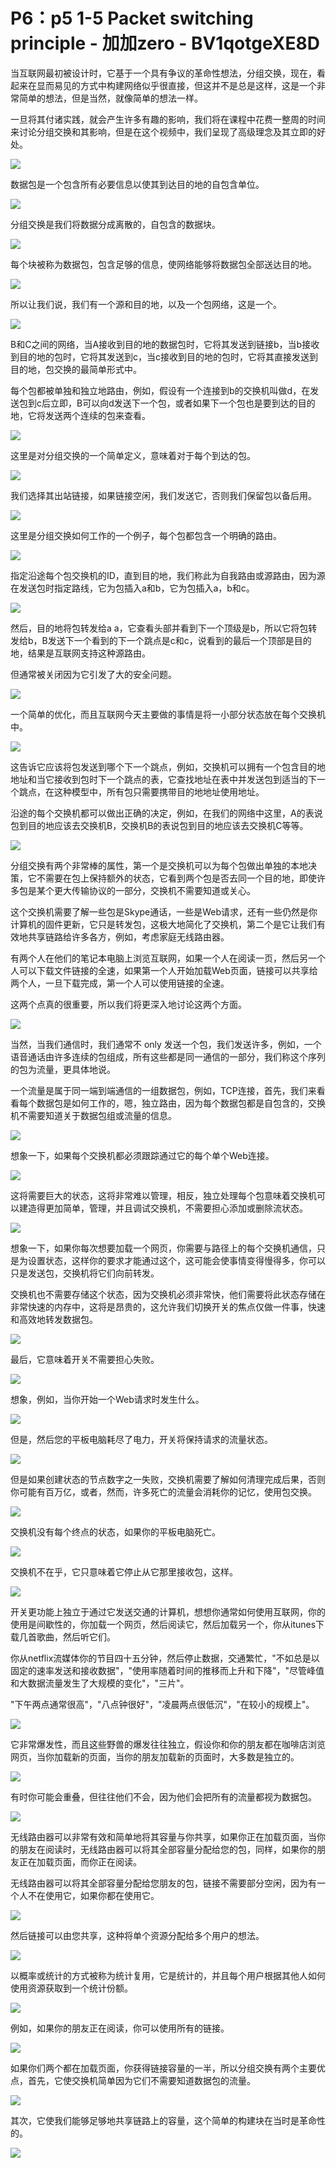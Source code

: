 # P6：p5 1-5 Packet switching principle - 加加zero - BV1qotgeXE8D

当互联网最初被设计时，它基于一个具有争议的革命性想法，分组交换，现在，看起来在显而易见的方式中构建网络似乎很直接，但这并不是总是这样，这是一个非常简单的想法，但是当然，就像简单的想法一样。

一旦将其付诸实践，就会产生许多有趣的影响，我们将在课程中花费一整周的时间来讨论分组交换和其影响，但是在这个视频中，我们呈现了高级理念及其立即的好处。



![](img/64ea05212c5e79b176968a215ea17303_1.png)

数据包是一个包含所有必要信息以使其到达目的地的自包含单位。

![](img/64ea05212c5e79b176968a215ea17303_3.png)

分组交换是我们将数据分成离散的，自包含的数据块。

![](img/64ea05212c5e79b176968a215ea17303_5.png)

每个块被称为数据包，包含足够的信息，使网络能够将数据包全部送达目的地。

![](img/64ea05212c5e79b176968a215ea17303_7.png)

所以让我们说，我们有一个源和目的地，以及一个包网络，这是一个。

![](img/64ea05212c5e79b176968a215ea17303_9.png)

B和C之间的网络，当A接收到目的地的数据包时，它将其发送到链接b，当b接收到目的地的包时，它将其发送到c，当c接收到目的地的包时，它将其直接发送到目的地，包交换的最简单形式中。

每个包都被单独和独立地路由，例如，假设有一个连接到b的交换机叫做d，在发送包到c后立即，B可以向d发送下一个包，或者如果下一个包也是要到达的目的地，它将发送两个连续的包来查看。



![](img/64ea05212c5e79b176968a215ea17303_11.png)

这里是对分组交换的一个简单定义，意味着对于每个到达的包。

![](img/64ea05212c5e79b176968a215ea17303_13.png)

我们选择其出站链接，如果链接空闲，我们发送它，否则我们保留包以备后用。

![](img/64ea05212c5e79b176968a215ea17303_15.png)

这里是分组交换如何工作的一个例子，每个包都包含一个明确的路由。

![](img/64ea05212c5e79b176968a215ea17303_17.png)

指定沿途每个包交换机的ID，直到目的地，我们称此为自我路由或源路由，因为源在发送包时指定路线，它为包插入a和b，它为包插入a，b和c。



![](img/64ea05212c5e79b176968a215ea17303_19.png)

然后，目的地将包转发给a a，它查看头部并看到下一个顶级是b，所以它将包转发给b，B发送下一个看到的下一个跳点是c和c，说看到的最后一个顶部是目的地，结果是互联网支持这种源路由。

但通常被关闭因为它引发了大的安全问题。

![](img/64ea05212c5e79b176968a215ea17303_21.png)

一个简单的优化，而且互联网今天主要做的事情是将一小部分状态放在每个交换机中。

![](img/64ea05212c5e79b176968a215ea17303_23.png)

这告诉它应该将包发送到哪个下一个跳点，例如，交换机可以拥有一个包含目的地地址和当它接收到包时下一个跳点的表，它查找地址在表中并发送包到适当的下一个跳点，在这种模型中，所有包只需要携带目的地地址使用地址。

沿途的每个交换机都可以做出正确的决定，例如，在我们的网络中这里，A的表说包到目的地应该去交换机B，交换机B的表说包到目的地应该去交换机C等等。



![](img/64ea05212c5e79b176968a215ea17303_25.png)

分组交换有两个非常棒的属性，第一个是交换机可以为每个包做出单独的本地决策，它不需要在包上保持额外的状态，它看到两个包是否去同一个目的地，即使许多包是某个更大传输协议的一部分，交换机不需要知道或关心。

这个交换机需要了解一些包是Skype通话，一些是Web请求，还有一些仍然是你计算机的固件更新，它只是转发包，这极大地简化了交换机，第二个是它让我们有效地共享链路给许多各方，例如，考虑家庭无线路由器。

有两个人在他们的笔记本电脑上浏览互联网，如果一个人在阅读一页，然后另一个人可以下载文件链接的全速，如果第一个人开始加载Web页面，链接可以共享给两个人，一旦下载完成，第一个人可以使用链接的全速。

这两个点真的很重要，所以我们将更深入地讨论这两个方面。

![](img/64ea05212c5e79b176968a215ea17303_27.png)

当然，当我们通信时，我们通常不 only 发送一个包，我们发送许多，例如，一个语音通话由许多连续的包组成，所有这些都是同一通信的一部分，我们称这个序列的包为流量，更具体地说。

一个流量是属于同一端到端通信的一组数据包，例如，TCP连接，首先，我们来看看每个数据包是如何工作的，嗯，独立路由，因为每个数据包都是自包含的，交换机不需要知道关于数据包组或流量的信息。



![](img/64ea05212c5e79b176968a215ea17303_29.png)

想象一下，如果每个交换机都必须跟踪通过它的每个单个Web连接。

![](img/64ea05212c5e79b176968a215ea17303_31.png)

这将需要巨大的状态，这将非常难以管理，相反，独立处理每个包意味着交换机可以建造得更加简单，管理，并且调试交换机，不需要担心添加或删除流状态。



![](img/64ea05212c5e79b176968a215ea17303_33.png)

想象一下，如果你每次想要加载一个网页，你需要与路径上的每个交换机通信，只是为设置状态，这样你的要求才能通过这个，这可能会使事情变得慢得多，你可以只是发送包，交换机将它们向前转发。

交换机也不需要存储这个状态，因为交换机必须非常快，他们需要将此状态存储在非常快速的内存中，这将是昂贵的，这允许我们切换开关的焦点仅做一件事，快速和高效地转发数据包。



![](img/64ea05212c5e79b176968a215ea17303_35.png)

最后，它意味着开关不需要担心失败。

![](img/64ea05212c5e79b176968a215ea17303_37.png)

想象，例如，当你开始一个Web请求时发生什么。

![](img/64ea05212c5e79b176968a215ea17303_39.png)

但是，然后您的平板电脑耗尽了电力，开关将保持请求的流量状态。

![](img/64ea05212c5e79b176968a215ea17303_41.png)

但是如果创建状态的节点数字之一失败，交换机需要了解如何清理完成后果，否则你可能有百万亿，或者，然而，许多死亡的流量会消耗你的记忆，使用包交换。



![](img/64ea05212c5e79b176968a215ea17303_43.png)

交换机没有每个终点的状态，如果你的平板电脑死亡。

![](img/64ea05212c5e79b176968a215ea17303_45.png)

交换机不在乎，它只意味着它停止从它那里接收包，这样。

![](img/64ea05212c5e79b176968a215ea17303_47.png)

开关更功能上独立于通过它发送交通的计算机，想想你通常如何使用互联网，你的使用是间歇性的，你加载一个网页，然后阅读它，然后加载另一个，你从itunes下载几首歌曲，然后听它们。

你从netflix流媒体你的节目四十五分钟，然后停止数据，交通繁忙，"不如总是以固定的速率发送和接收数据"，"使用率随着时间的推移而上升和下降"，"尽管峰值和大数据流量发生了大规模的变化"，"三片"。

"下午两点通常很高"，"八点钟很好"，"凌晨两点很低沉"，"在较小的规模上"。

![](img/64ea05212c5e79b176968a215ea17303_49.png)

它非常爆发性，而且这些野兽的爆发往往独立，假设你和你的朋友都在咖啡店浏览网页，当你加载新的页面，当你的朋友加载新的页面时，大多数是独立的。



![](img/64ea05212c5e79b176968a215ea17303_51.png)

有时你可能会重叠，但往往他们不会，因为他们会把所有的流量都视为数据包。

![](img/64ea05212c5e79b176968a215ea17303_53.png)

无线路由器可以非常有效和简单地将其容量与你共享，如果你正在加载页面，当你的朋友在阅读时，无线路由器可以将其全部容量分配给您的包，同样，如果你的朋友正在加载页面，而你正在阅读。

无线路由器可以将其全部容量分配给您朋友的包，链接不需要部分空闲，因为有一个人不在使用它，如果你都在使用它。



![](img/64ea05212c5e79b176968a215ea17303_55.png)

然后链接可以由您共享，这种将单个资源分配给多个用户的想法。

![](img/64ea05212c5e79b176968a215ea17303_57.png)

以概率或统计的方式被称为统计复用，它是统计的，并且每个用户根据其他人如何使用资源获取到一个统计份额。

![](img/64ea05212c5e79b176968a215ea17303_59.png)

例如，如果你的朋友正在阅读，你可以使用所有的链接。

![](img/64ea05212c5e79b176968a215ea17303_61.png)

如果你们两个都在加载页面，你获得链接容量的一半，所以分组交换有两个主要优点，首先，它使交换机简单因为它们不需要知道数据包的流量。



![](img/64ea05212c5e79b176968a215ea17303_63.png)

其次，它使我们能够足够地共享链路上的容量，这个简单的构建块在当时是革命性的。

![](img/64ea05212c5e79b176968a215ea17303_65.png)
